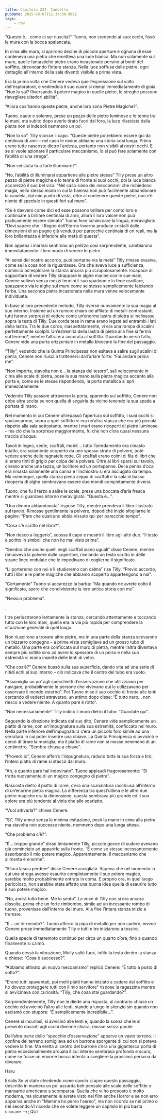 ```yaml
---
title: Capitolo 234- Cancello
pubDate: 2025-08-07T11:37:50.909Z
tags:
    - rtw
---
```



“Questo è… come ci sei riuscita?” Tuono, non credendo ai suoi occhi, fissò le mura con la bocca spalancata.


In cima alle mura, si aprirono decine di piccole aperture e ognuna di esse conteneva una pietra che emetteva una luce bianca. Ma non solamente sul muro, quelle fantastiche pietre erano incastonate persino ai bordi del soffitto, circondando l’intera stanza. Nella luce soffusa delle pietre, ogni dettaglio all’interno della sala diventò visibile a prima vista.


Era la prima volta che Cenere vedeva quell’espressione sul volto dell’esploratore, e vedendola il suo cuore si riempì immediatamente di gioia. “Non lo sai? Riversando il potere magico in quelle pietre, le streghe possono risvegliare ulteriori abilità”.


“Allora cos’hanno queste pietre, anche loro sono Pietre Magiche?”.


Tuono, cauto e solenne, prese un pezzo delle pietre luminose e lo tenne tra le mani, ma subito dopo averlo tirato fuori dal foro, la luce rilasciata dalla pietra non si indebolì nemmeno un po’.


“Non lo so”, Tilly scosse il capo. “Queste pietre potrebbero essere qui da centinaia di anni – nel caso le rovine abbiano una storia così lunga. Prima erano tutte nascoste dietro l’ardesia, pertanto non visibili ai nostri occhi. E se si vuole azionare il particolare meccanismo, lo si può fare solamente con l’abilità di una strega”.


“Non sei stata tu a farle illuminare?”.


“No, l’abilità di illuminarsi appartiene alle pietre stesse” Tilly prese un altro pezzo di pietre magiche e lo tenne di fronte ai suoi occhi, poi la luce bianca accarezzò il suo bel viso. “Nel caso siano dei meccanismi che richiedono magia, nello stesso modo in cui la fiamma non può facilmente abbandonare la candela, dal mio punto di vista, oltre al contenere queste pietre, non c’è niente di speciale in questi fori sul muro”.


“Se è davvero come dici ed esse possono brillare per conto loro e continuare a brillare centinaia di anni, allora il loro valore non può praticamente essere stimato” Tuono fece schioccare la lingua, meravigliato. “Devi sapere che il Regno dell’Eterno Inverno produce cristalli dalle dimensioni di un pugno già venduti per parecchie centinaia di ori reali, ma la loro brillantezza è inferiore alla metà di questa”.


Non appena i marinai sentirono un prezzo così sorprendente, cambiarono immediatamente il loro modo di vedere le pietre.


“Ai sensi del nostro accordo, puoi portarne via la metà” Tilly rimase evasiva, come se la cosa non la riguardasse. Ora che aveva luce a sufficienza, cominciò ad esplorare la stanza ancora più scrupolosamente. Incapace di sopportare di vedere Tilly strappare le alghe marine con le sue mani, Cenere sollevò senza mezzi termini il suo spadone e lo fece oscillare, spazzando via le alghe sul muro come se stesse semplicemente falciando l’erba. Una seconda pietra incastonata nelle mura venne velocemente individuata.


In base al loro precedente metodo, Tilly riversò nuovamente la sua magia al suo interno. Insieme ad un rumore chiaro ed affilato di metalli contrastanti, tutti furono sorpresi di vedere come un’enorme lastra di pietra si inclinasse sopra la testa di Tilly. Due corde tese in rame erano legate ad entrambi i lati della lastra. Tra le due corde, inaspettatamente, vi era una rampa di scalini perfettamente scolpiti. Un’estremità della lastra di pietra alla fine si fermò sul terreno*, mentre l’altra era ancorata al soffitto. Guardando verso l’alto, Cenere vide una porta orizzontale in metallo bloccare la fine del passaggio.


“Tilly”, vedendo che la Quinta Principessa non esitava a salire sugli scalini di pietra, Cenere non riuscì a trattenersi dall’urlare forte: “Fai andare prima me”.


“Non importa, stavolta non è… la stanza del tesoro”, salì velocemente in cima alle scale di pietra, pose la sua mano sulla pietra magica accanto alla porta e, come se le stesse rispondendo, la porta metallica si aprì immediatamente.


Vedendo Tilly passare attraverso la porta, sparendo sul soffitto, Cenere non ebbe altra scelta se non quella di seguirla da vicino tenendo la sua spada a portata di mano.


Nel momento in cui Cenere oltrepassò l’apertura sul soffitto, i suoi occhi si spalancarono, sopra a quel soffitto vi era un’altra stanza che era più piccola rispetto alla sala sottostante, mentre i muri erano ricoperti di pietre luminose – ma ciò che la sorprese maggiormente, fu che non c’era quasi nessuna traccia d’acqua.


Tavoli in legno, sedie, scaffali, mobili… tutto l’arredamento era rimasto intatto, era solamente ricoperto da uno spesso strato di polvere, poté vedere anche delle ragnatele rotte. Gli scaffali erano colmi di fila di libri che si erano tinti di grigio per colpa della polvere. Oltre ai libri sparsi sul tavolo, c’erano anche una tazza, un bollitore ed un portapenne. Della penna d’oca era rimasta solamente una canna e l’inchiostro si era asciugato da tempo. Ma comunque, quella stanza piena zeppa di scaffali e la sala in basso ricoperta di alghe sembravano essere due mondi completamente diversi.


Tuono, che fu il terzo a salire le scale, prese una boccata d’aria fresca mentre si guardava intorno meravigliato: “Questa è…”.


“Una dimora abbandonata” rispose Tilly, mentre prendeva il libro illustrato sul tavolo. Rimosse gentilmente la polvere, dopodiché iniziò sfogliarne le pagine: “Pare che qualcuno abbia vissuto qui per parecchio tempo”.


“Cosa c’è scritto nel libro?”.


“Non riesco a leggerlo”, scosse il capo e mostrò il libro agli altri due. “Il testo è scritto in simboli che non ho mai visto prima”.


“Sembra che anche quelli negli scaffali siano uguali” disse Cenere, mentre rimuoveva la polvere dalle copertine, rivelando un testo scritto in delle strane linee ondulate che le impedivano di coglierne il significato.


“Li porteremo con noi e li studieremo con calma” rise Tilly. “Previo accordo, tutti i libri e le pietre magiche che abbiamo scoperto appartengono a noi”.


“Certamente” Tuono si accarezzò la barba: “Ma quando ne avrete colto il significato, spero che condividerete la loro antica storia con me”.


“Nessun problema”.


…


I tre perlustrarono lentamente la stanza, cercando attentamente e toccando tutto con le loro mani, quella era la via più rapida per comprendere la situazione generale di quel luogo.


Non riuscirono a trovare altre pietre, ma in una parte della stanza scovarono un bizzarro congegno – a prima vista somigliava ad un grosso tubo di metallo. Una parte era conficcata sul muro di pietra, mentre l’altra diventava sempre più sottile sino ad avere lo spessore di un polso e nella sua estremità vi erano inserite delle lenti di vetro.


“Che cos’è?” Cenere bussò sulla sua superficie, dando vita ad una serie di nitidi echi al suo interno – ciò indicava che il centro del tubo era vuoto.


“Assomiglia un po’ agli specchietti d’osservazione che utilizziamo per navigare, probabilmente le persone che vivevano qui lo utilizzavano per osservare il mondo esterno”. Poi Tuono mise il suo occhio di fronte alle lenti cercando di vederci attraverso, un attimo dopo disse: “Ѐ tutto nero… non riesco a vedere niente. A quanto pare è rotto”.


“Non necessariamente” Tilly indicò il muro dietro il tubo: “Guardate qui”.


Seguendo la direzione indicata dal suo dito, Cenere vide semplicemente un piatto di rame, con un’impugnatura sulla sua estremità, conficcato nel muro. Nella parte inferiore dell’impugnatura c’era un piccolo foro simile ad una serratura in cui poter inserire una chiave. La Quinta Principessa si avvicinò e cercò di tirare la maniglia, ma il piatto di rame non si mosse nemmeno di un centimetro. “Sembra chiusa a chiave”.


“Proverò io”, Cenere afferrò l’impugnatura, radunò tutta la sua forza e tirò, l’intero piatto di rame si staccò dal muro.


“Ah, a quanto pare hai indovinato”, Tuono applaudì fragorosamente: “Si tratta nuovamente di un magico congegno di pietra”.


Nascosta dietro il piatto di rame, c’era una scanalatura racchiusa all’interno di un’enorme pietra magica. La differenza tra quest’ultima e le altre due pietre magiche era la dimensione, questa sembrava più grande ed il suo colore era più tendente al viola che allo scarlatto.


“Vuoi attivarla?” chiese Cenere.


“Sì”, Tilly annuì senza la minima esitazione, posò la mano in cima alla pietra ma stavolta non successe niente, nemmeno dopo una lunga attesa.


“Che problema c’è?”.


“Ѐ… troppo grande” disse lentamente Tilly, piccole gocce di sudore avevano già cominciato ad apparirle sulla fronte. “Ѐ come se stesse incessantemente assorbendo il mio potere magico. Apparentemente, il meccanismo che alimenta è enorme”.


“Allora lascia perdere” disse Cenere accigliata. Sapeva che nel momento in cui una strega avesse esaurito completamente il suo potere magico, sarebbe molto probabilmente entrata in coma. E proprio ora, in quel luogo pericoloso, non sarebbe stata affatto una buona idea quella di esaurire tutto il suo potere magico.


“No, andrà tutto bene. Me lo sento”. La voce di Tilly non si era ancora dissolta, prima che un forte rimbombo, simile ad un incessante rombo di tuono, provenisse dall’interno del muro. Alla fine l’intera stanza iniziò a tremare.


“Ѐ… un terremoto?”. Tuono afferrò la pipa di metallo per non cadere, invece Cenere prese immediatamente Tilly e tutti e tre iniziarono a tossire.


Quella specie di terremoto continuò per circa un quarto d’ora, fino a quando finalmente si calmò.


Quando cessò la vibrazione, Molly saltò fuori, infilò la testa dentro la stanza e chiese: “Cosa è successo?”.


“Abbiamo attivato un nuovo meccanismo” replicò Cenere: “Ѐ tutto a posto di sotto?”.


“Erano tutti spaventati, poi molti piatti hanno iniziato a cadere dal soffitto e ho dovuto proteggere tutti con il mio servitore” rispose la ragazzina mentre si avvicinava con curiosità. “Tilly, che cosa stai guardando?”.


Sorprendentemente, Tilly non le diede una risposta, al contrario chiuse un occhio ed avvicinò l’altro alle lenti, stando a lungo in silenzio sin quando non esclamò con stupore: “Ѐ semplicemente incredibile…”.


Cenere si incuriosì, si avvicinò alle lenti e, quando la scena che le si presentò davanti agli occhi divenne chiara, rimase senza parole.


Dall’altra parte dello “specchio d’osservazione” apparve un vasto terreno. Il confine del terreno somigliava ad un burrone sporgente di cui non si poteva vedere la fine. Ma eretta al centro del burrone c’era una gigantesca porta di pietra eccezionalmente arcuata il cui interno sembrava profondo e scuro, come se fosse un enorme bocca intenta a scegliere la prossima persona da divorare.






Haru


 


 Erialis  Se vi state chiedendo come cavolo si apre questo passaggio, descritto in maniera un po' assurda beh pensate alle scale delle soffitte o mansarde americane  a scomparsa. Quella che vi ho proposto è molto moderna, ma sicuramente le avrete visto nei film anche Horror e se non erro appariva anche in "Mamma ho perso l'aereo", ma non ricordo se nel primo o nel secondo.Vi ricordo che se volete leggere un capitolo in più basta cliccare -->; QUI   
                                


                                



